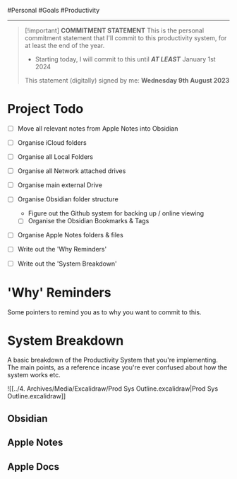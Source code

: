 #Personal #Goals #Productivity
- - -
>[!important] **COMMITMENT STATEMENT**
>This is the personal commitment statement that I'll commit to this productivity system, for at least the end of the year. 
>
>- Starting today, I will commit to this until ***AT LEAST*** January 1st 2024 
>
>This statement (digitally) signed by me: **Wednesday 9th August 2023**

# Project Todo
- [ ] Move all relevant notes from Apple Notes into Obsidian
- [ ] Organise iCloud folders 
- [ ] Organise all Local Folders
- [ ] Organise all Network attached drives
- [ ] Organise main external Drive
- [ ] Organise Obsidian folder structure
	- Figure out the Github system for backing up / online viewing
	- [ ] Organise the Obsidian Bookmarks & Tags
- [ ] Organise Apple Notes folders & files
- [ ] Write out the 'Why Reminders'
- [ ] Write out the 'System Breakdown'


# 'Why' Reminders
Some pointers to remind you as to why you want to commit to this.


# System Breakdown
A basic breakdown of the Productivity System that you're implementing. The main points, as a reference incase you're ever confused about how the system works etc.

![[../4. Archives/Media/Excalidraw/Prod Sys Outline.excalidraw|Prod Sys Outline.excalidraw]]

## Obsidian


## Apple Notes


## Apple Docs





